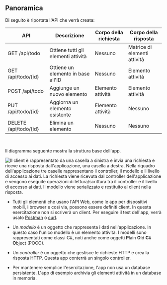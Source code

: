 ## <a name="overview"></a>Panoramica

Di seguito è riportata l'API che verrà creata:

|API | Descrizione    | Corpo della richiesta    | Corpo della risposta   |
|--- | ---- | ---- | ---- |
|GET /api/todo  | Ottiene tutti gli elementi attività | Nessuno | Matrice di elementi attività|
|GET /api/todo/{id}  | Ottiene un elemento in base all'ID | Nessuno | Elemento attività|
|POST /api/todo | Aggiunge un nuovo elemento | Elemento attività  | Elemento attività |
|PUT /api/todo/{id} | Aggiorna un elemento esistente &nbsp;  | Elemento attività |  Nessuno |
|DELETE /api/todo/{id}  &nbsp; &nbsp; | Elimina un elemento &nbsp;&nbsp;  | Nessuno  | Nessuno|

<br>

Il diagramma seguente mostra la struttura base dell'app.

![Il client è rappresentato da una casella a sinistra e invia una richiesta e riceve una risposta dall'applicazione, una casella a destra. Nella riquadro dell'applicazione tre caselle rappresentano il controller, il modello e il livello di accesso ai dati. La richiesta viene ricevuta dal controller dell'applicazione e vengono eseguite operazioni di lettura/scrittura tra il controller e il livello di accesso ai dati. Il modello viene serializzato e restituito al client nella risposta.](../../tutorials/first-web-api/_static/architecture.png)

* Tutti gli elementi che usano l'API Web, come le app per dispositivi mobili, i browser e così via, possono essere definiti client. In questa esercitazione non si scriverà un client. Per eseguire il test dell'app, verrà usato [Postman](https://www.getpostman.com/) o [curl](https://developer.apple.com/legacy/library/documentation/Darwin/Reference/ManPages/man1/curl.1.html).

* Un *modello* è un oggetto che rappresenta i dati nell'applicazione. In questo caso l'unico modello è un elemento attività. I modelli sono rappresentati come classi C#, noti anche come oggetti **P**lain **O**ld **C**# **O**bject (POCO).

* Un *controller* è un oggetto che gestisce le richieste HTTP e crea la risposta HTTP. Questa app conterrà un singolo controller.

* Per mantenere semplice l'esercitazione, l'app non usa un database persistente. L'app di esempio archivia gli elementi attività in un database in memoria.
